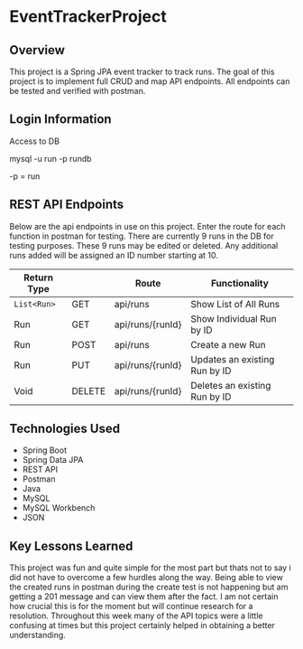 # EventTrackerProject

## Overview
This project is a Spring JPA event tracker to track runs. The goal of this project is to implement full CRUD and map API endpoints. All endpoints can be tested and verified with postman.

## Login Information
Access to DB

mysql -u run -p rundb

-p = run


## REST API Endpoints

Below are the api endpoints in use on this project. Enter the route for each function in postman for testing. There are currently 9 runs in the DB for testing purposes. These 9 runs may be edited or deleted. Any additional runs added will be assigned an ID number starting at 10. 

|Return Type   |        | Route    | Functionality |
|----------|-------------|--------|-------------|
| `List<Run>` | GET  | api/runs | Show List of All Runs |
| Run | GET | api/runs/{runId} | Show Individual Run by ID |
| Run | POST | api/runs | Create a new Run |
| Run | PUT | api/runs/{runId} | Updates an existing Run by ID |
| Void | DELETE | api/runs/{runId} | Deletes an existing Run by ID |


## Technologies Used
* Spring Boot
* Spring Data JPA
* REST API
* Postman
* Java
* MySQL
* MySQL Workbench
* JSON

## Key Lessons Learned
This project was fun and quite simple for the most part but thats not to say i did not have to overcome a few hurdles along the way. Being able to view the created runs in postman during the create test is not happening but am getting a 201 message and can view them after the fact. I am not certain how crucial this is for the moment but will continue research for a resolution. Throughout this week many of the API topics were a little confusing at times but this project certainly helped in obtaining a better understanding.
